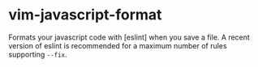 # vim-javascript-format

Formats your javascript code with [eslint] when you save a file. A recent version of eslint is recommended for a maximum number of rules supporting `--fix`.
